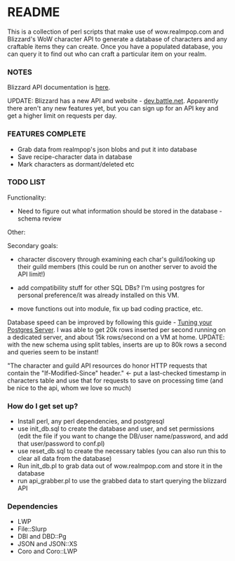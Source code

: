 # README #

This is a collection of perl scripts that make use of wow.realmpop.com and Blizzard's WoW character API to generate a database of characters and any craftable items they can create. Once you have a populated database, you can query it to find out who can craft a particular item on your realm.

### NOTES ###

Blizzard API documentation is [here](https://github.com/Blizzard/api-wow-docs#character-profile-api).

UPDATE: Blizzard has a new API and website - [dev.battle.net](http://dev.battle.net). Apparently there aren't any new features yet, but you can sign up for an API key and get a higher limit on requests per day.

### FEATURES COMPLETE ###

* Grab data from realmpop's json blobs and put it into database
* Save recipe-character data in database
* Mark characters as dormant/deleted etc


### TODO LIST ###

Functionality:

* Need to figure out what information should be stored in the database - schema review

Other:

Secondary goals:

* character discovery through examining each char's guild/looking up their guild members (this could be run on another server to avoid the API limit!)

* add compatibility stuff for other SQL DBs? I'm using postgres for personal preference/it was already installed on this VM.

* move functions out into module, fix up bad coding practice, etc.

Database speed can be improved by following this guide - [Tuning your Postgres Server](https://wiki.postgresql.org/wiki/Tuning_Your_PostgreSQL_Server). I was able to get 20k rows inserted per second running on a dedicated server, and about 15k rows/second on a VM at home. UPDATE: with the new schema using split tables, inserts are up to 80k rows a second and queries seem to be instant!

"The character and guild API resources do honor HTTP requests that contain the "If-Modified-Since" header." <- put a last-checked timestamp in characters table and use that for requests to save on processing time (and be nice to the api, whom we love so much)

### How do I get set up? ###

* Install perl, any perl dependencies, and postgresql
* use init_db.sql to create the database and user, and set permissions (edit the file if you want to change the DB/user name/password, and add that user/password to conf.pl)
* use reset_db.sql to create the necessary tables (you can also run this to clear all data from the database)
* Run init_db.pl to grab data out of wow.realmpop.com and store it in the database
* run api_grabber.pl to use the grabbed data to start querying the blizzard API

### Dependencies ###

* LWP
* File::Slurp
* DBI and DBD::Pg
* JSON and JSON::XS
* Coro and Coro::LWP
